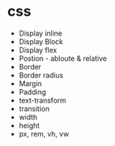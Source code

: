 # css
- Display inline
- Display Block
- Display flex
- Postion - abloute & relative
- Border
- Border radius
- Margin
- Padding
- text-transform
- transition
- width
- height
- px, rem, vh, vw
